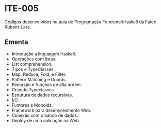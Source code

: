 # ITE-005
Códigos desenvolvidos na aula de Programação Funcional/Haskell da Fatec Rubens Lara.

## Ementa 
* Introdução a linguagem Haskell.   
* Operações com listas.   
* List comprehension.   
* Tipos e TypeClasses.   
* Map, Reduce, Fold, e Filter.   
* Pattern Matching e Guards.   
* Recursão e funções de alta ordem.  
* Criando Typeclasses.   
* Estrutura de dados recursivas.  
* I/O.   
* Funtores e Monoids.   
* Framework para desenvolvimento Web.   
* Conexão com o banco de dados.   
* Deploy de uma aplicação na Web.
 
